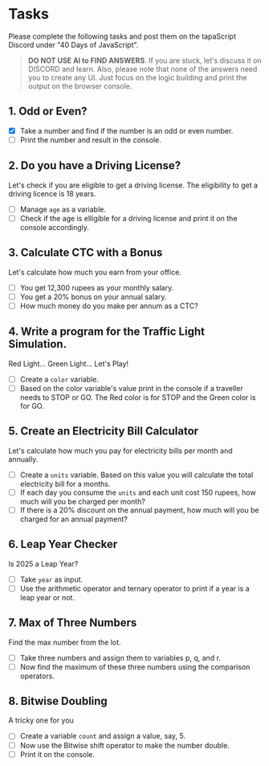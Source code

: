 # Tasks

Please complete the following tasks and post them on the tapaScript Discord under "40 Days of JavaScript".

> **DO NOT USE AI to FIND ANSWERS**. If you are stuck, let's discuss it on DISCORD and learn. Also, please note that none of the answers need you to create any UI. Just focus on the logic building and print the output on the browser console.

## 1. Odd or Even?

- [x] Take a number and find if the number is an odd or even number.
- [ ] Print the number and result in the console.

## 2. Do you have a Driving License?

Let's check if you are eligible to get a driving license. The eligibility to get a driving licence is 18 years.

- [ ] Manage `age` as a variable.
- [ ] Check if the age is elligible for a driving license and print it on the console accordingly.

## 3. Calculate CTC with a Bonus

Let's calculate how much you earn from your office.

- [ ] You get 12,300 rupees as your monthly salary.
- [ ] You get a 20% bonus on your annual salary.
- [ ] How much money do you make per annum as a CTC?

## 4. Write a program for the Traffic Light Simulation.

Red Light... Green Light... Let's Play!

- [ ] Create a `color` variable.
- [ ] Based on the color variable's value print in the console if a traveller needs to STOP or GO. The Red color is for STOP and the Green color is for GO.

## 5. Create an Electricity Bill Calculator

Let's calculate how much you pay for electricity bills per month and annually.

- [ ] Create a `units` variable. Based on this value you will calculate the total electricity bill for a months.
- [ ] If each day you consume the `units` and each unit cost 150 rupees, how much will you be charged per month?
- [ ] If there is a 20% discount on the annual payment, how much will you be charged for an annual payment?

## 6. Leap Year Checker

Is 2025 a Leap Year?

- [ ] Take `year` as input.
- [ ] Use the arithmetic operator and ternary operator to print if a year is a leap year or not.

## 7. Max of Three Numbers

Find the max number from the lot.

- [ ] Take three numbers and assign them to variables p, q, and r.
- [ ] Now find the maximum of these three numbers using the comparison operators.

## 8. Bitwise Doubling

A tricky one for you

- [ ] Create a variable `count` and assign a value, say, 5.
- [ ] Now use the Bitwise shift operator to make the number double.
- [ ] Print it on the console.
